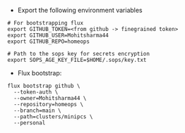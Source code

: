* Export the following environment variables
```
# For bootstrapping flux
export GITHUB_TOKEN=<from github -> finegrained token>
export GITHUB_USER=Mohitsharma44
export GITHUB_REPO=homeops

# Path to the sops key for secrets encryption
export SOPS_AGE_KEY_FILE=$HOME/.sops/key.txt
```


* Flux bootstrap:

```
flux bootstrap github \
  --token-auth \
  --owner=Mohitsharma44 \
  --repository=homeops \
  --branch=main \
  --path=clusters/minipcs \
  --personal
```
